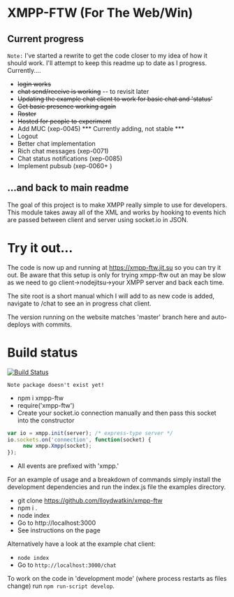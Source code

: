 # XMPP-FTW (For The Web/Win)

## Current progress

```Note:``` I've started a rewrite to get the code closer to my idea of how it should work. 
I'll attempt to keep this readme up to date as I progress. Currently....

- <del>login works</del>
- <del>chat send/receive is working</del> -- to revisit later
- <del>Updating the example chat client to work for basic chat and 'status'</del>
- <del>Get basic presence working again</del>
- <del>Roster</del>
- <del>Hosted for people to experiment</del>
- Add MUC (xep-0045)   *** Currently adding, not stable ***
- Logout
- Better chat implementation
- Rich chat messages (xep-0071)
- Chat status notifications (xep-0085)
- Implement pubsub (xep-0060+ )

## ...and back to main readme

The goal of this project is to make XMPP really simple to use for developers. This module takes away all of the XML and works by hooking to events hich are passed between client and server using socket.io in JSON.

# Try it out...

The code is now up and running at https://xmpp-ftw.jit.su so you can try it out. Be aware that this setup is only for trying xmpp-ftw out
 an may be slow as we need to go client->nodejitsu->your XMPP server and back each time.

The site root is a short manual which I will add to as new code is added, navigate to /chat to see an in progress chat client.

The version running on the website matches 'master' branch here and auto-deploys with commits.

# Build status

[![Build Status](https://secure.travis-ci.org/lloydwatkin/xmpp-ftw.png)](http://travis-ci.org/lloydwatkin/xmpp-ftw)

``` Note package doesn't exist yet! ```

* npm i xmpp-ftw
* require('xmpp-ftw')
* Create your socket.io connection manually and then pass this socket into the constructor

```javascript
var io = xmpp.init(server); /* express-type server */
io.sockets.on('connection', function(socket) {
     new xmpp.Xmpp(socket);       
});
```
* All events are prefixed with 'xmpp.'

For an example of usage and a breakdown of commands simply install the development dependencies and run the index.js file the examples directory.

* git clone https://github.com/lloydwatkin/xmpp-ftw
* npm i .
* node index
* Go to http://localhost:3000
* See instructions on the page

Alternatively have a look at the example chat client:

* ```node index```
* Go to ```http://localhost:3000/chat```

To work on the code in 'development mode' (where process restarts as files change) run `npm run-script develop`.
